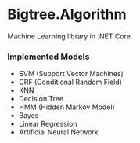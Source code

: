 # Bigtree.Algorithm

Machine Learning library in .NET Core.

### Implemented Models

* SVM (Support Vector Machines)
* CRF (Conditional Random Field)
* KNN
* Decision Tree
* HMM (Hidden Markov Model)
* Bayes
* Linear Regression
* Artificial Neural Network